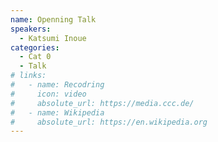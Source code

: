 ```yaml
---
name: Openning Talk
speakers:
  - Katsumi Inoue
categories:
  - Cat 0
  - Talk
# links:
#   - name: Recodring
#     icon: video
#     absolute_url: https://media.ccc.de/
#   - name: Wikipedia
#     absolute_url: https://en.wikipedia.org
---
```


